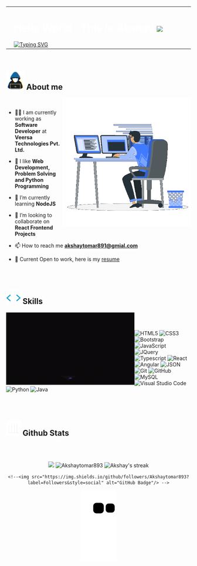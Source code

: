 <table width="100%">
    <tr>
        <td>
            <img src="https://github.com/Akshaytomar893/Akshaytomar893/blob/main/typing_animmation.gif" width="270"  />
        </td>
        <td width="1000">
            <h1 style="color:white">Hello World , This is Akshay <img src="https://raw.githubusercontent.com/MartinHeinz/MartinHeinz/master/wave.gif" width="30px">.</h1>
            <a href="https://git.io/typing-svg"><img src="https://readme-typing-svg.demolab.com?font=Fira+Code&size=30&pause=1000&color=A3CBF7&vCenter=true&width=435&lines=I'm+a+Software+Engineer;I'm+a+Frontend+Developer;I'm+a+Programmer" alt="Typing SVG" /></a>
        </td>
    </tr>
</table>
<br/>

## <picture><img src = "https://github.com/Akshaytomar893/Akshaytomar893/blob/main/about_me.gif" width = 50px></picture> **About me**

<picture> <img align="right" valign="center" src="https://github.com/Akshaytomar893/Akshaytomar893/blob/main/working.gif" width = 350px ></picture>
<br/>
    
- :man_technologist: I am currently working as **Software Developer** at **Veersa Technologies Pvt. Ltd.**

- 🔭 I like **Web Development, Problem Solving and Python Programming**

- 🌱 I’m currently learning **NodeJS**

- 👯 I’m looking to collaborate on **React Frontend Projects**

- 📫 How to reach me **akshaytomar891@gmial.com**
- :scroll: Current Open to work, here is my <a href="#"> resume</a>


<br/><br/>

## <picture><img src = "https://github.com/Akshaytomar893/Akshaytomar893/blob/main/skills1.gif" width = 40px></picture> **Skills**

<picture> <img align="left" valign="center" src="https://github.com/Akshaytomar893/Akshaytomar893/blob/main/skills.gif" width = 350px ></picture>
<br/><br/>


![HTML5](https://img.shields.io/badge/HTML5%20-%23E34F26.svg?style=for-the-badge&logo=html5&logoColor=white)
![CSS3](https://img.shields.io/badge/CSS%20-%231572B6.svg?style=for-the-badge&logo=css3&logoColor=white)
![Bootstrap](https://img.shields.io/badge/-Bootstrap-563D7C?style=for-the-badge&logo=bootstrap&logoColor=white)
![JavaScript](https://img.shields.io/badge/JavaScript%20-%23F7DF1E.svg?style=for-the-badge&logo=javascript&logoColor=black)
![JQuery](https://img.shields.io/badge/-JQuery-blue?style=for-the-badge&logo=jquery&logoColor=white)
![Typescript](https://img.shields.io/badge/-TypeScript-white?style=for-the-badge&logo=typescript)
![React](https://img.shields.io/badge/-React-black?style=for-the-badge&logo=react&logoColor=white)
![Angular](https://img.shields.io/badge/-Angular-red?style=for-the-badge&logo=angular&logoColor=white)
![JSON](https://img.shields.io/badge/-json-02569B?style=for-the-badge&logo=json&logoColor=white)
![Git](https://img.shields.io/badge/-Git-black?style=for-the-badge&logo=git&logoColor=white)
![GitHub](https://img.shields.io/badge/github-%23121011.svg?style=for-the-badge&logo=github&logoColor=white)
![MySQL](https://img.shields.io/badge/-MySQL-black?style=for-the-badge&logo=mysql&logoColor=white)
![Visual Studio Code](https://img.shields.io/badge/Visual%20Studio%20Code-0078d7.svg?style=for-the-badge&logo=visual-studio-code&logoColor=white)
![Python](https://img.shields.io/badge/Python%20-%2314354C.svg?style=for-the-badge&logo=python&logoColor=white)
![Java](https://img.shields.io/badge/Java-%23007396.svg?style=for-the-badge&logo=java&logoColor=white)

<br/><br/>


## <picture><img src = "https://github.com/Akshaytomar893/Akshaytomar893/blob/main/stats.gif" width = 40px></picture> **Github Stats**
<br/><br/>

<div align="center">
  
    
    
  <img src="https://github-readme-stats.vercel.app/api?username=Akshaytomar893&include_all_commits=true&count_private=true&show_icons=true&line_height=20&title_color=7A7ADB&icon_color=2234AE&text_color=D3D3D3&bg_color=0,000000,130F40" width="450"/>

  <img src="https://github-readme-stats.vercel.app/api/top-langs?username=Akshaytomar893&show_icons=true&locale=en&layout=compact&line_height=20&title_color=7A7ADB&icon_color=2234AE&text_color=D3D3D3&bg_color=0,000000,130F40" width="375"  alt="Akshaytomar893"/>
      <img alt="Akshay's streak" src="https://github-readme-streak-stats.herokuapp.com?user=Akshaytomar893&theme=midnight-purple&date_format=M%20j%5B%2C%20Y%5D"/ >
            
    <!--<img src="https://img.shields.io/github/followers/Akshaytomar893?label=Followers&style=social" alt="GitHub Badge"/> -->


</div>

<div align="center">
    <img src="https://github.com/Akshaytomar893/Akshaytomar893/blob/output/github-contribution-grid-snake.svg"/>
</div>
    



